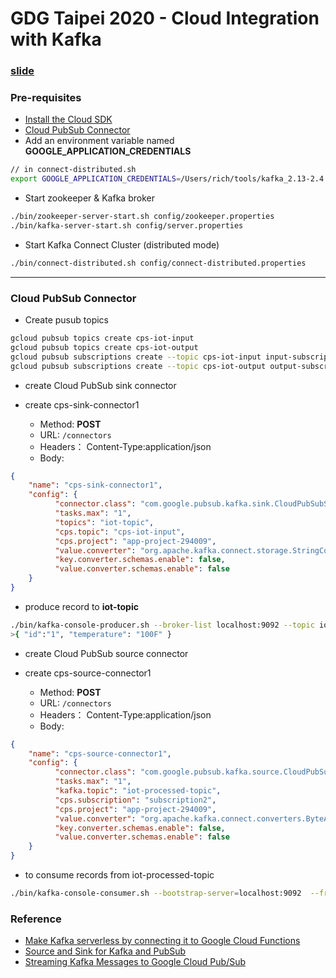 # GDG Taipei 2020 - Cloud Integration with Kafka

### [slide](https://www2.slideshare.net/RICHLEE11/gdg-taipei-2020-cloud-and-onpremises-applications-integration-using-eventdriven)

### Pre-requisites
- [Install the Cloud SDK](https://cloud.google.com/sdk/docs/quickstart)
- [Cloud PubSub Connector](https://github.com/GoogleCloudPlatform/pubsub/tree/master/kafka-connector)
- Add an environment variable named **GOOGLE_APPLICATION_CREDENTIALS**
```bash
// in connect-distributed.sh
export GOOGLE_APPLICATION_CREDENTIALS=/Users/rich/tools/kafka_2.13-2.4.0/app-project-294009-9253ce1d027b.json
```

- Start zookeeper & Kafka broker
```bash
./bin/zookeeper-server-start.sh config/zookeeper.properties
./bin/kafka-server-start.sh config/server.properties
```

- Start Kafka Connect Cluster (distributed mode)

```bash
./bin/connect-distributed.sh config/connect-distributed.properties

```
---

### Cloud PubSub Connector

- Create pusub topics
```bash
gcloud pubsub topics create cps-iot-input
gcloud pubsub topics create cps-iot-output
gcloud pubsub subscriptions create --topic cps-iot-input input-subscription-1
gcloud pubsub subscriptions create --topic cps-iot-output output-subscription-1
```

- create Cloud PubSub sink connector

- create cps-sink-connector1
  - Method: **POST**
  - URL: ```/connectors```
  - Headers： Content-Type:application/json
  - Body:
```json
{
    "name": "cps-sink-connector1",
    "config": {
          "connector.class": "com.google.pubsub.kafka.sink.CloudPubSubSinkConnector",
          "tasks.max": "1",
          "topics": "iot-topic",
          "cps.topic": "cps-iot-input",
          "cps.project": "app-project-294009",
          "value.converter": "org.apache.kafka.connect.storage.StringConverter",
          "key.converter.schemas.enable": false,
          "value.converter.schemas.enable": false
    }
}
```

- produce record to **iot-topic**

```bash
./bin/kafka-console-producer.sh --broker-list localhost:9092 --topic iot-topic
>{ "id":"1", "temperature": "100F" }
```

- create Cloud PubSub source connector

- create cps-source-connector1
  - Method: **POST**
  - URL: ```/connectors```
  - Headers： Content-Type:application/json
  - Body:
```json
{
    "name": "cps-source-connector1",
    "config": {
          "connector.class": "com.google.pubsub.kafka.source.CloudPubSubSourceConnector",
          "tasks.max": "1",
          "kafka.topic": "iot-processed-topic",
          "cps.subscription": "subscription2",
          "cps.project": "app-project-294009",
          "value.converter": "org.apache.kafka.connect.converters.ByteArrayConverter",
          "key.converter.schemas.enable": false,
          "value.converter.schemas.enable": false
    }
}
```

- to consume records from iot-processed-topic

```bash
./bin/kafka-console-consumer.sh --bootstrap-server=localhost:9092  --from-beginning --topic iot-processed-topic
```


### Reference
- [Make Kafka serverless by connecting it to Google Cloud Functions](https://dev.to/vtatai/make-kafka-serverless-by-connecting-it-to-google-cloud-functions-2ahh)
- [Source and Sink for Kafka and PubSub](https://medium.com/musings-in-the-clouds/source-and-sink-for-kafka-and-pubsub-2a3565ce9578)
- [Streaming Kafka Messages to Google Cloud Pub/Sub](https://medium.com/@alexandredallalba/streaming-kafka-messages-to-google-cloud-pub-sub-f3ce7ef425b0)
